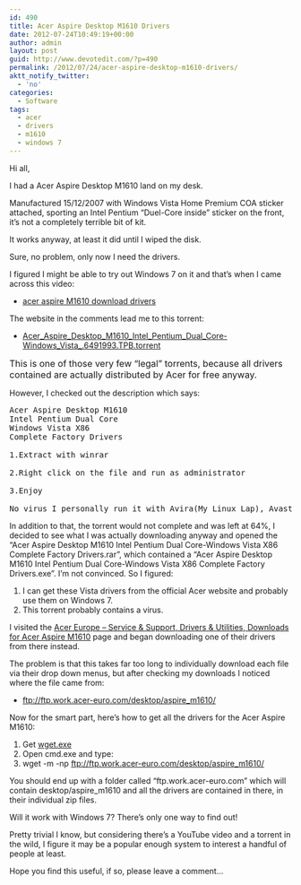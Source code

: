 ```yaml
---
id: 490
title: Acer Aspire Desktop M1610 Drivers
date: 2012-07-24T10:49:19+00:00
author: admin
layout: post
guid: http://www.devotedit.com/?p=490
permalink: /2012/07/24/acer-aspire-desktop-m1610-drivers/
aktt_notify_twitter:
  - 'no'
categories:
  - Software
tags:
  - acer
  - drivers
  - m1610
  - windows 7
---
```

Hi all,

I had a Acer Aspire Desktop M1610 land on my desk.

Manufactured 15/12/2007 with Windows Vista Home Premium COA sticker attached, sporting an Intel Pentium &#8220;Duel-Core inside&#8221; sticker on the front, it&#8217;s not a completely terrible bit of kit.

It works anyway, at least it did until I wiped the disk.

Sure, no problem, only now I need the drivers.

<!--more-->

I figured I might be able to try out Windows 7 on it and that&#8217;s when I came across this video:

  * [acer aspire M1610 download drivers](http://www.youtube.com/watch?v=-6qBIZa-QNQ)

The website in the comments lead me to this torrent:

  * [Acer\_Aspire\_Desktop\_M1610\_Intel\_Pentium\_Dual\_Core-Windows\_Vista_.6491993.TPB.torrent](https://thepiratebay.se/torrent/6491993/Acer_Aspire_Desktop_M1610_Intel_Pentium_Dual_Core-Windows_Vista_)

<span><span><span style="font-size: medium;">This is one of those very few &#8220;legal&#8221; torrents, because all drivers contained are actually distributed by Acer for free anyway.</span></span></span>

However, I checked out the description which says:

<pre>Acer Aspire Desktop M1610 
Intel Pentium Dual Core
Windows Vista X86 
Complete Factory Drivers

1.Extract with winrar 

2.Right click on the file and run as administrator 

3.Enjoy

No virus I personally run it with Avira(My Linux Lap), AvastaPro (My Laptop) and Norto Pro (My Desktop)</pre>

In addition to that, the torrent would not complete and was left at 64%, I decided to see what I was actually downloading anyway and opened the &#8220;Acer Aspire Desktop M1610 Intel Pentium Dual Core-Windows Vista X86 Complete Factory Drivers.rar&#8221;, which contained a &#8220;Acer Aspire Desktop M1610 Intel Pentium Dual Core-Windows Vista X86 Complete Factory Drivers.exe&#8221;. I&#8217;m not convinced. So I figured:

  1. I can get these Vista drivers from the official Acer website and probably use them on Windows 7.
  2. This torrent probably contains a virus.

I visited the [Acer Europe &#8211; Service & Support, Drivers & Utilities, Downloads for Acer Aspire M1610](http://support.acer-euro.com/drivers/desktop/aspire_m1610.html) page and began downloading one of their drivers from there instead.

The problem is that this takes far too long to individually download each file via their drop down menus, but after checking my downloads I noticed where the file came from:

  * <a href="ftp://ftp.work.acer-euro.com/desktop/aspire_m1610/" target="_blank">ftp://ftp.work.acer-euro.com/desktop/aspire_m1610/</a>

Now for the smart part, here&#8217;s how to get all the drivers for the Acer Aspire M1610:

  1. Get <a href="http://users.ugent.be/~bpuype/wget/" target="_blank">wget.exe</a>
  2. Open cmd.exe and type:
  3. wget -m -np <a href="ftp://ftp.work.acer-euro.com/desktop/aspire_m1610/" rel="nofollow" target="_new">ftp://ftp.work.acer-euro.com/desktop/aspire_m1610/</a>

You should end up with a folder called &#8220;ftp.work.acer-euro.com&#8221; which will contain desktop/aspire_m1610 and all the drivers are contained in there, in their individual zip files.

Will it work with Windows 7? There&#8217;s only one way to find out!

Pretty trivial I know, but considering there&#8217;s a YouTube video and a torrent in the wild, I figure it may be a popular enough system to interest a handful of people at least.

Hope you find this useful, if so, please leave a comment&#8230;